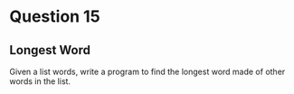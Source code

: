 # Question 15
## Longest Word
Given a list words, write a program to find the longest word made of other words in the list.
